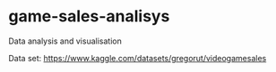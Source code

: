 # game-sales-analisys
Data analysis and visualisation

Data set: https://www.kaggle.com/datasets/gregorut/videogamesales
